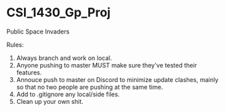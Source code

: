 # CSI_1430_Gp_Proj
Public Space Invaders

Rules:

1. Always branch and work on local.
2. Anyone pushing to master MUST make sure they've tested their features.
3. Annouce push to master on Discord to minimize update clashes, mainly so that no two people are pushing at the same time.
4. Add to .gitignore any local/side files.
5. Clean up your own shit.

